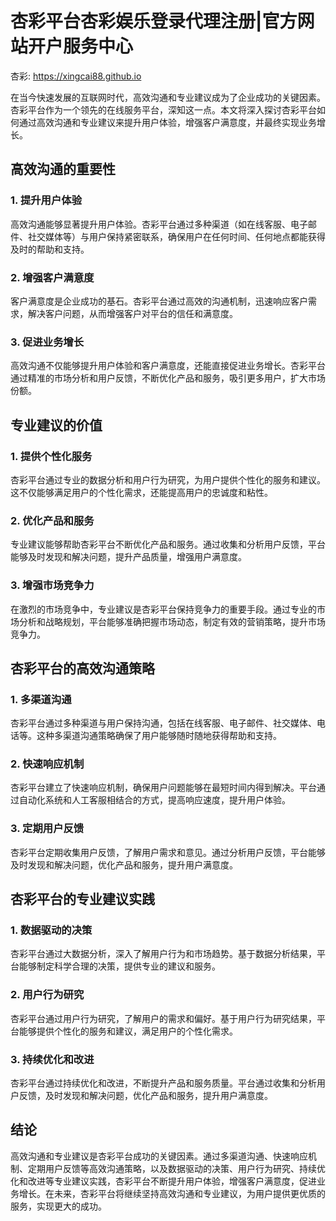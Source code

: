 # 杏彩平台杏彩娱乐登录代理注册|官方网站开户服务中心

杏彩: <https://xingcai88.github.io>

在当今快速发展的互联网时代，高效沟通和专业建议成为了企业成功的关键因素。杏彩平台作为一个领先的在线服务平台，深知这一点。本文将深入探讨杏彩平台如何通过高效沟通和专业建议来提升用户体验，增强客户满意度，并最终实现业务增长。

## 高效沟通的重要性

### 1. 提升用户体验

高效沟通能够显著提升用户体验。杏彩平台通过多种渠道（如在线客服、电子邮件、社交媒体等）与用户保持紧密联系，确保用户在任何时间、任何地点都能获得及时的帮助和支持。

### 2. 增强客户满意度

客户满意度是企业成功的基石。杏彩平台通过高效的沟通机制，迅速响应客户需求，解决客户问题，从而增强客户对平台的信任和满意度。

### 3. 促进业务增长

高效沟通不仅能够提升用户体验和客户满意度，还能直接促进业务增长。杏彩平台通过精准的市场分析和用户反馈，不断优化产品和服务，吸引更多用户，扩大市场份额。

## 专业建议的价值

### 1. 提供个性化服务

杏彩平台通过专业的数据分析和用户行为研究，为用户提供个性化的服务和建议。这不仅能够满足用户的个性化需求，还能提高用户的忠诚度和粘性。

### 2. 优化产品和服务

专业建议能够帮助杏彩平台不断优化产品和服务。通过收集和分析用户反馈，平台能够及时发现和解决问题，提升产品质量，增强用户满意度。

### 3. 增强市场竞争力

在激烈的市场竞争中，专业建议是杏彩平台保持竞争力的重要手段。通过专业的市场分析和战略规划，平台能够准确把握市场动态，制定有效的营销策略，提升市场竞争力。

## 杏彩平台的高效沟通策略

### 1. 多渠道沟通

杏彩平台通过多种渠道与用户保持沟通，包括在线客服、电子邮件、社交媒体、电话等。这种多渠道沟通策略确保了用户能够随时随地获得帮助和支持。

### 2. 快速响应机制

杏彩平台建立了快速响应机制，确保用户问题能够在最短时间内得到解决。平台通过自动化系统和人工客服相结合的方式，提高响应速度，提升用户体验。

### 3. 定期用户反馈

杏彩平台定期收集用户反馈，了解用户需求和意见。通过分析用户反馈，平台能够及时发现和解决问题，优化产品和服务，提升用户满意度。

## 杏彩平台的专业建议实践

### 1. 数据驱动的决策

杏彩平台通过大数据分析，深入了解用户行为和市场趋势。基于数据分析结果，平台能够制定科学合理的决策，提供专业的建议和服务。

### 2. 用户行为研究

杏彩平台通过用户行为研究，了解用户的需求和偏好。基于用户行为研究结果，平台能够提供个性化的服务和建议，满足用户的个性化需求。

### 3. 持续优化和改进

杏彩平台通过持续优化和改进，不断提升产品和服务质量。平台通过收集和分析用户反馈，及时发现和解决问题，优化产品和服务，提升用户满意度。

## 结论

高效沟通和专业建议是杏彩平台成功的关键因素。通过多渠道沟通、快速响应机制、定期用户反馈等高效沟通策略，以及数据驱动的决策、用户行为研究、持续优化和改进等专业建议实践，杏彩平台不断提升用户体验，增强客户满意度，促进业务增长。在未来，杏彩平台将继续坚持高效沟通和专业建议，为用户提供更优质的服务，实现更大的成功。